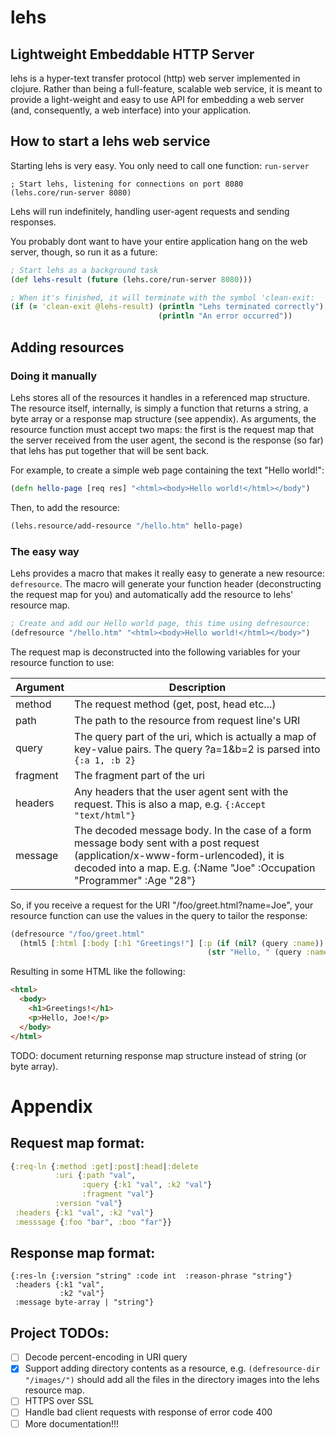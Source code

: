 # lehs

## Lightweight Embeddable HTTP Server

lehs is a hyper-text transfer protocol (http) web server implemented in clojure.  Rather than being a full-feature, scalable web service, it is meant to provide a light-weight and easy to use API for embedding a web server (and, consequently, a web interface) into your application.

## How to start a lehs web service

Starting lehs is very easy.  You only need to call one function: `run-server`

``` clojuree
; Start lehs, listening for connections on port 8080
(lehs.core/run-server 8080)
```

Lehs will run indefinitely, handling user-agent requests and sending responses.

You probably dont want to have your entire application hang on the web server, though, so run it as a future:
```clojure
; Start lehs as a background task
(def lehs-result (future (lehs.core/run-server 8080)))

; When it's finished, it will terminate with the symbol 'clean-exit:
(if (= 'clean-exit @lehs-result) (println "Lehs terminated correctly")
                                 (println "An error occurred"))
```

## Adding resources

### Doing it manually

Lehs stores all of the resources it handles in a referenced map structure.  The resource itself, internally, is simply a function that returns a string, a byte array or a response map structure (see appendix).  As arguments, the resource function must accept two maps: the first is the request map that the server received from the user agent, the second is the response (so far) that lehs has put together that will be sent back.

For example, to create a simple web page containing the text "Hello world!":
```clojure
(defn hello-page [req res] "<html><body>Hello world!</html></body")
```
Then, to add the resource:
```clojure
(lehs.resource/add-resource "/hello.htm" hello-page)
```

### The easy way

Lehs provides a macro that makes it really easy to generate a new resource: `defresource`.  The macro will generate your function header (deconstructing the request map for you) and automatically add the resource to lehs' resource map.

```clojure
; Create and add our Hello world page, this time using defresource:
(defresource "/hello.htm" "<html><body>Hello world!</html></body>")
```

The request map is deconstructed into the following variables for your resource function to use:

Argument | Description
-------- | -----------
method | The request method (get, post, head etc...)
path | The path to the resource from request line's URI
query | The query part of the uri, which is actually a map of key-value pairs.  The query ?a=1&b=2 is parsed into `{:a 1, :b 2}`
fragment | The fragment part of the uri
headers | Any headers that the user agent sent with the request.  This is also a map, e.g. `{:Accept "text/html"}`
message | The decoded message body.  In the case of a form message body sent with a post request (application/x-www-form-urlencoded), it is decoded into a map.  E.g. {:Name "Joe" :Occupation "Programmer" :Age "28"}

So, if you receive a request for the URI "/foo/greet.html?name=Joe", your resource function can use the values in the query to tailor the response:
```clojure
(defresource "/foo/greet.html"
  (html5 [:html [:body [:h1 "Greetings!"] [:p (if (nil? (query :name)) "Hello!")
                                            (str "Hello, " (query :name) "!")]]]))
```
Resulting in some HTML like the following:
```html
<html>
  <body>
    <h1>Greetings!</h1>
    <p>Hello, Joe!</p>
  </body>
</html>
```

TODO: document returning response map structure instead of string (or byte array).

# Appendix

## Request map format:

```clojure
{:req-ln {:method :get|:post|:head|:delete
          :uri {:path "val",
                :query {:k1 "val", :k2 "val"}
                :fragment "val"}
          :version "val"}
 :headers {:k1 "val", :k2 "val"}
 :messsage {:foo "bar", :boo "far"}}
```

## Response map format:

```
{:res-ln {:version "string" :code int  :reason-phrase "string"}
 :headers {:k1 "val",
           :k2 "val"}
 :message byte-array | "string"}
```

## Project TODOs:

- [ ] Decode percent-encoding in URI query
- [x] Support adding directory contents as a resource, e.g. `(defresource-dir "/images/")` should add all the files in the directory images into the lehs resource map.
- [ ] HTTPS over SSL
- [ ] Handle bad client requests with response of error code 400
- [ ] More documentation!!!
